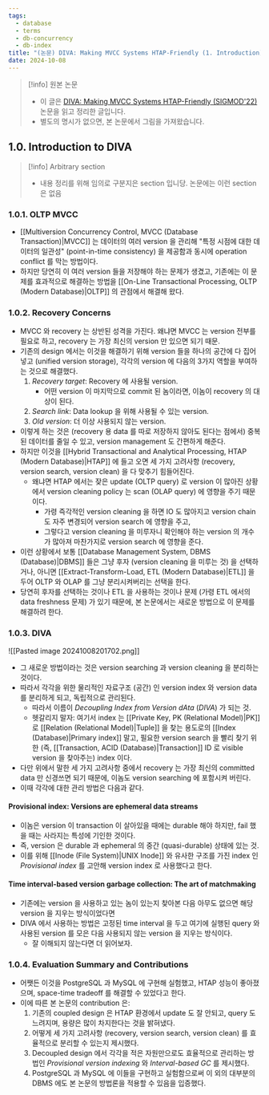 ```yaml
---
tags:
  - database
  - terms
  - db-concurrency
  - db-index
title: "(논문) DIVA: Making MVCC Systems HTAP-Friendly (1. Introduction)"
date: 2024-10-08
---
```

> [!info] 원본 논문
> - 이 글은 [DIVA: Making MVCC Systems HTAP-Friendly (SIGMOD'22)](https://dl.acm.org/doi/10.1145/3514221.3526135) 논문을 읽고 정리한 글입니다.
> - 별도의 명시가 없으면, 본 논문에서 그림을 가져왔습니다.

## 1.0. Introduction to DIVA

> [!info] Arbitrary section
> - 내용 정리를 위해 임의로 구분지은 section 입니당. 논문에는 이런 section 은 없음

### 1.0.1. OLTP MVCC

- [[Multiversion Concurrency Control, MVCC (Database Transaction)|MVCC]] 는 데이터의 여러 version 을 관리해 "특정 시점에 대한 데이터의 일관성" (point-in-time consistency) 을 제공함과 동시에 operation conflict 를 막는 방법이다.
- 하지만 당연히 이 여러 version 들을 저장해야 하는 문제가 생겼고, 기존에는 이 문제를 효과적으로 해결하는 방법을 [[On-Line Transactional Processing, OLTP (Modern Database)|OLTP]] 의 관점에서 해결해 왔다.

### 1.0.2. Recovery Concerns

- MVCC 와 recovery 는 상반된 성격을 가진다. 왜냐면 MVCC 는 version 전부를 필요로 하고, recovery 는 가장 최신의 version 만 있으면 되기 때문.
- 기존의 design 에서는 이것을 해결하기 위해 version 들을 하나의 공간에 다 집어넣고 (unified version storage), 각각의 version 에 다음의 3가지 역할을 부여하는 것으로 해결했다.
	1. *Recovery target*: Recovery 에 사용될 version.
		- 어떤 version 이 마지막으로 commit 된 놈이라면, 이놈이 recovery 의 대상이 된다.
	2. *Search link*: Data lookup 을 위해 사용될 수 있는 version.
	3. *Old version*: 더 이상 사용되지 않는 version.
- 이렇게 하는 것은 (recovery 용 data 를 따로 저장하지 않아도 된다는 점에서) 중복된 데이터를 줄일 수 있고, version management 도 간편하게 해준다.
- 하지만 이것을 [[Hybrid Transactional and Analytical Processing, HTAP (Modern Database)|HTAP]] 에 들고 오면 세 가지 고려사항 (recovery, version search, version clean) 을 다 맞추기 힘들어진다.
	- 왜냐면 HTAP 에서는 잦은 update (OLTP query) 로 version 이 많아진 상황에서 version cleaning policy 는 scan (OLAP query) 에 영향을 주기 때문이다.
		- 가령 즉각적인 version cleaning 을 하면 IO 도 많아지고 version chain 도 자주 변경되어 version search 에 영향을 주고,
		- 그렇다고 version cleaning 을 미루자니 확인해야 하는 version 의 개수가 많아져 마찬가지로 version search 에 영향을 준다.
- 이런 상황에서 보통 [[Database Management System, DBMS (Database)|DBMS]] 들은 그냥 후자 (version cleaning 을 미루는 것) 을 선택하거나, 아니면 [[Extract-Transform-Load, ETL (Modern Database)|ETL]] 을 두어 OLTP 와 OLAP 를 그냥 분리시켜버리는 선택을 한다.
- 당연히 후자를 선택하는 것이나 ETL 을 사용하는 것이나 문제 (가령 ETL 에서의 data freshness 문제) 가 있기 때문에, 본 논문에서는 새로운 방법으로 이 문제를 해결하려 한다.

### 1.0.3. DIVA

![[Pasted image 20241008201702.png]]

- 그 새로운 방법이라는 것은 version searching 과 version cleaning 을 분리하는 것이다.
- 따라서 각각을 위한 물리적인 자료구조 (공간) 인 version index 와 version data 를 분리하게 되고, 독립적으로 관리된다.
	- 따라서 이름이 *Decoupling Index from Version dAta* (*DIVA*) 가 되는 것.
	- 헷갈리지 말자: 여기서 index 는 [[Private Key, PK (Relational Model)|PK]] 로 [[Relation (Relational Model)|Tuple]] 을 찾는 용도로의 [[Index (Database)|Primary index]] 말고, 필요한 version search 을 빨리 찾기 위한 (즉, [[Transaction, ACID (Database)|Transaction]] ID 로 visible version 을 찾아주는) index 이다.
- 다만 위에서 말한 세 가지 고려사항 중에서 recovery 는 가장 최신의 committed data 만 신경쓰면 되기 때문에, 이놈도 version searching 에 포함시켜 버린다.
- 이때 각각에 대한 관리 방법은 다음과 같다.

#### Provisional index: Versions are ephemeral data streams

- 이놈은 version 이 transaction 이 살아있을 때에는 durable 해야 하지만, fail 했을 때는 사라지는 특성에 기인한 것이다.
- 즉, version 은 durable 과 ephemeral 의 중간 (quasi-durable) 상태에 있는 것.
- 이를 위해 [[Inode (File System)|UNIX Inode]] 와 유사한 구조를 가진 index 인 *Provisional index* 를 고안해 version index 로 사용했다고 한다.

#### Time interval-based version garbage collection: The art of matchmaking

- 기존에는 version 을 사용하고 있는 놈이 있는지 찾아본 다음 아무도 없으면 해당 version 을 지우는 방식이었다면
- DIVA 에서 사용하는 방법은 고정된 time interval 을 두고 여기에 실행된 query 와 사용된 version 를 모은 다음 사용되지 않는 version 을 지우는 방식이다.
	- 잘 이해되지 않는다면 더 읽어보자.

### 1.0.4. Evaluation Summary and Contributions

- 어쨋든 이것을 PostgreSQL 과 MySQL 에 구현해 실험했고, HTAP 성능이 좋아졌으며, space-time tradeoff 를 해결할 수 있었다고 한다.
- 이에 따른 본 논문의 contribution 은:
	1. 기존의 coupled design 은 HTAP 환경에서 update 도 잘 안되고, query 도 느려지며, 용량은 많이 차지한다는 것을 밝혀냈다.
	2. 어떻게 세 가지 고려사항 (recovery, version search, version clean) 를 효율적으로 분리할 수 있는지 제시했다.
	3. Decoupled design 에서 각각을 적은 자원만으로도 효율적으로 관리하는 방법인 *Provisional version indexing* 와 *Interval-based GC* 를 제시했다.
	4. PostgreSQL 과 MySQL 에 이들을 구현하고 실험함으로써 이 외의 대부분의 DBMS 에도 본 논문의 방법론을 적용할 수 있음을 입증했다.